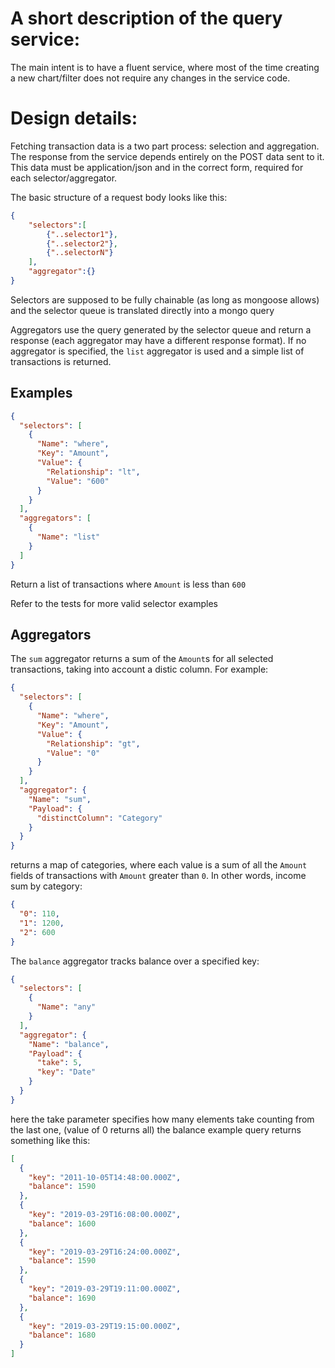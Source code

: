 # A short description of the query service:

The main intent is to have a fluent service, where most of the time creating a new chart/filter does not require any changes in the service code.

# Design details:

Fetching transaction data is a two part process: selection and aggregation.
The response from the service depends entirely on the POST data sent to it. This data must be application/json and in the correct form, required for each selector/aggregator.

The basic structure of a request body looks like this:

```json
{
    "selectors":[
        {"..selector1"},
        {"..selector2"},
        {"..selectorN"}
    ],
    "aggregator":{}
}
```

Selectors are supposed to be fully chainable (as long as mongoose allows) and the selector queue is translated directly into a mongo query

Aggregators use the query generated by the selector queue and return a response (each aggregator may have a different response format). If no aggregator is specified, the `list` aggregator is used and a simple list of transactions is returned.

## Examples

```json
{
  "selectors": [
    {
      "Name": "where",
      "Key": "Amount",
      "Value": {
        "Relationship": "lt",
        "Value": "600"
      }
    }
  ],
  "aggregators": [
    {
      "Name": "list"
    }
  ]
}
```

Return a list of transactions where `Amount` is less than `600`

Refer to the tests for more valid selector examples

## Aggregators

The `sum` aggregator returns a sum of the `Amount`s for all selected transactions,
taking into account a distic column. For example:

```json
{
  "selectors": [
    {
      "Name": "where",
      "Key": "Amount",
      "Value": {
        "Relationship": "gt",
        "Value": "0"
      }
    }
  ],
  "aggregator": {
    "Name": "sum",
    "Payload": {
      "distinctColumn": "Category"
    }
  }
}
```

returns a map of categories, where each value is a sum of all the `Amount` fields of transactions with `Amount` greater than `0`. In other words, income sum by category:

```json
{
  "0": 110,
  "1": 1200,
  "2": 600
}
```

The `balance` aggregator tracks balance over a specified key:

```json
{
  "selectors": [
    {
      "Name": "any"
    }
  ],
  "aggregator": {
    "Name": "balance",
    "Payload": {
      "take": 5,
      "key": "Date"
    }
  }
}
```

here the take parameter specifies how many elements take counting from the last one, (value of 0 returns all)
the balance example query returns something like this:

```json
[
  {
    "key": "2011-10-05T14:48:00.000Z",
    "balance": 1590
  },
  {
    "key": "2019-03-29T16:08:00.000Z",
    "balance": 1600
  },
  {
    "key": "2019-03-29T16:24:00.000Z",
    "balance": 1590
  },
  {
    "key": "2019-03-29T19:11:00.000Z",
    "balance": 1690
  },
  {
    "key": "2019-03-29T19:15:00.000Z",
    "balance": 1680
  }
]
```

